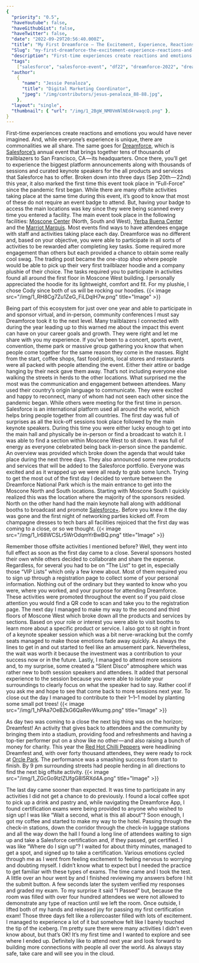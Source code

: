 ```yaml
---
{
  "priority": "0.5",
  "haveYoutube": false,
  "haveGithubGist": false,
  "haveTwitter": false,
  "date": "2022-09-29T20:56:40.000Z",
  "title": "My First Dreamforce — The Excitement, Experience, Reactions and More",
  "Slug": "my-first-dreamforce-the-excitement-experience-reactions-and-more",
  "description": "First-time experiences create reactions and emotions you would have never imagined. And, while everyone’s experience is unique, there are commonalities we all share. ",
  "tags":
    ["salesforce", "salesforce-event", "df22", "dreamforce-2022", "dreamforce"],
  "author":
    {
      "name": "Jessie Penaloza",
      "title": "Digital Marketing Coordinator",
      "jpeg": "/img/contributors/jesus-penaloza_88-88.jpg",
    },
  "layout": "single",
  "thumbnail": { "url": "/img/1_2BgW_NM0VmNlNEd4rwaqcQ.png" },
}
---
```


First-time experiences create reactions and emotions you would have never imagined. And, while everyone’s experience is unique, there are commonalities we all share. The same goes for [Dreamforce](https://www.salesforce.com/plus/experience/Dreamforce_2022), which is [Salesforce’s](https://www.salesforce.com/) annual event that brings together tens of thousands of trailblazers to San Francisco, CA — its headquarters. Once there, you’ll get to experience the biggest platform announcements along with thousands of sessions and curated keynote speakers for the all products and services that Salesforce has to offer. Broken down into three days (Sep 20th — 22nd) this year, it also marked the first time this event took place in “Full-Force” since the pandemic first began.
While there are many offsite activities taking place at the same time during this event, it’s good to know that most of these do not require an event badge to attend. But, having your badge to access the main locations was key since they were being scanned every time you entered a facility. The main event took place in the following facilities: [Moscone Center](https://www.moscone.com/) (North, South and West), [Yerba Buena Center](https://ybca.org/) and the [Marriot Marquis](https://www.marriott.com/en-us/hotels/sfodt-san-francisco-marriott-marquis/overview/).
Most events find ways to have attendees engage with staff and activities taking place each day. Dreamforce was no different and, based on your objective, you were able to participate in all sorts of activities to be rewarded after completing key tasks. Some required more engagement than others but each provided a chance to obtain some really cool swag. The trading post became the one-stop shop where people would be able to pick up their very first trailblazer hoodie and a company plushie of their choice. The tasks required you to participate in activities found all around the first floor in Moscone West building. I personally appreciated the hoodie for its lightweight, comfort and fit. For my plushie, I chose Cody since both of us will be rocking our hoodies.
{{< image src="/img/1_RH8Cg7Zu1ZeG_FiLDqlH7w.png" title="Image" >}}

Being part of this ecosystem for just over one year and able to participate in and sponsor virtual, and in-person, community conferences I must say Dreamforce took it to the next level. Many trailblazers I connected with during the year leading up to this warned me about the impact this event can have on your career goals and growth. They were right and let me share with you my experience.
If you’ve been to a concert, sports event, convention, theme park or massive group gathering you know that when people come together for the same reason they come in the masses. Right from the start, coffee shops, fast food joints, local stores and restaurants were all packed with people attending the event. Either their attire or badge hanging by their neck gave them away. That’s not including everyone else walking the streets in herds to the other locations. What surprised me the most was the communication and engagement between attendees. Many used their country’s origin language to communicate. They were excited and happy to reconnect, many of whom had not seen each other since the pandemic began. While others were meeting for the first time in person. Salesforce is an international platform used all around the world, which helps bring people together from all countries.
The first day was full of surprises as all the kick-off sessions took place followed by the main keynote speakers. During this time you were either lucky enough to get into the main hall and physically be in-person or find a broadcast to watch it. I was able to find a section within Moscone West to sit down. It was full of energy as everyone celebrated being back in-person since the pandemic. An overview was provided which broke down the agenda that would take place during the next three days. They also announced some new products and services that will be added to the Salesforce portfolio. Everyone was excited and as it wrapped up we were all ready to grab some lunch.
Trying to get the most out of the first day I decided to venture between the Dreamforce National Park which is the main entrance to get into the Moscone North and South locations. Starting with Moscone South I quickly realized this was the location where the majority of the sponsors resided. North on the other hand had the main keynote hall along with additional booths to broadcast and promote [Salesforce+](https://www.salesforce.com/plus/). Before you knew it the day was gone and the first night of networking parties kicked off. From champagne dresses to tech bars all facilities rejoiced that the first day was coming to a close, or so we thought.
{{< image src="/img/1_lr68WCSLr5WrOdqmYrBwBQ.png" title="Image" >}}

Remember those offsite activities I mentioned before? Well, they went into full effect as soon as the first day came to a close. Several sponsors hosted their own while others decided to collaborate and share the expense. Regardless, for several you had to be on “The List” to get in, especially those “VIP Lists” which only a few knew about. Most of them required you to sign up through a registration page to collect some of your personal information. Nothing out of the ordinary but they wanted to know who you were, where you worked, and your purpose for attending Dreamforce. These activities were promoted throughout the event so if you paid close attention you would find a QR code to scan and take you to the registration page.
The next day I managed to make my way to the second and third floors of Moscone West which broke down all the products and services by sections. Based on your role or interest you were able to visit booths to learn more about a specific product or service. I also got to sit right in front of a keynote speaker session which was a bit nerve-wracking but the comfy seats managed to make those emotions fade away quickly. As always the lines to get in and out started to feel like an amusement park. Nevertheless, the wait was worth it because the investment was a contribution to your success now or in the future. Lastly, I managed to attend more sessions and, to my surprise, some created a “Silent Disco” atmosphere which was rather new to both session speakers and attendees. It added that personal experience to the session because you were able to isolate your surroundings to clearly focus on what the speaker had to say. Rather cool if you ask me and hope to see that come back to more sessions next year. To close out the day I managed to contribute to their 1–1–1 model by planting some small pot trees!
{{< image src="/img/1_hPAa7OeBZkG6QaRevWkumg.png" title="Image" >}}

As day two was coming to a close the next big thing was on the horizon; Dreamfest! An activity that gives back to attendees and the community by bringing them into a stadium, providing food and refreshments and having a top-tier performer put on a show like no other — and also raising a bunch of money for charity. This year the [Red Hot Chilli Peppers](https://redhotchilipeppers.com/) were headlining Dreamfest and, with over forty thousand attendees, they were ready to rock at [Orcle Park](https://www.mlb.com/giants/ballpark). The performance was a smashing success from start to finish. By 9 pm surrounding streets had people herding in all directions to find the next big offsite activity.
{{< image src="/img/1_ZGcGo9lzIZUfgG8l5RXd4A.png" title="Image" >}}

The last day came sooner than expected. It was time to participate in any activities I did not get a chance to do previously. I found a local coffee spot to pick up a drink and pastry and, while navigating the Dreamforce App, I found certification exams were being provided to anyone who wished to sign up! I was like “Wait a second, what is this all about”? Soon enough, I got my coffee and started to make my way to the hotel. Passing through the check-in stations, down the corridor through the check-in luggage stations and all the way down the hall I found a long line of attendees waiting to sign up and take a Salesforce certification and, if they passed, get certified. I was like “Where do I sign up”?
I waited for about thirty minutes, managed to get a spot, and signed up to take a certification. Various emotions cycled through me as I went from feeling excitement to feeling nervous to worrying and doubting myself. I didn’t know what to expect but I needed the practice to get familiar with these types of exams. The time came and I took the test. A little over an hour went by and I finished reviewing my answers before I hit the submit button. A few seconds later the system verified my responses and graded my exam. To my surprise it said “I Passed” but, because the room was filled with over four hundred attendees we were not allowed to demonstrate any type of reaction until we left the room. Once outside, I lifted both of my hands and released joy for passing my first certification exam!
Those three days felt like a rollercoaster filled with lots of excitement. I managed to experience a lot of it but somehow felt like I barely touched the tip of the iceberg. I’m pretty sure there were many activities I didn’t even know about, but that’s OK! It’s my first time and I wanted to explore and see where I ended up. Definitely like to attend next year and look forward to building more connections with people all over the world.
As always stay safe, take care and will see you in the cloud.
